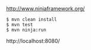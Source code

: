 http://www.ninjaframework.org/

```
$ mvn clean install
$ mvn test
$ mvn ninja:run
```

http://localhost:8080/
